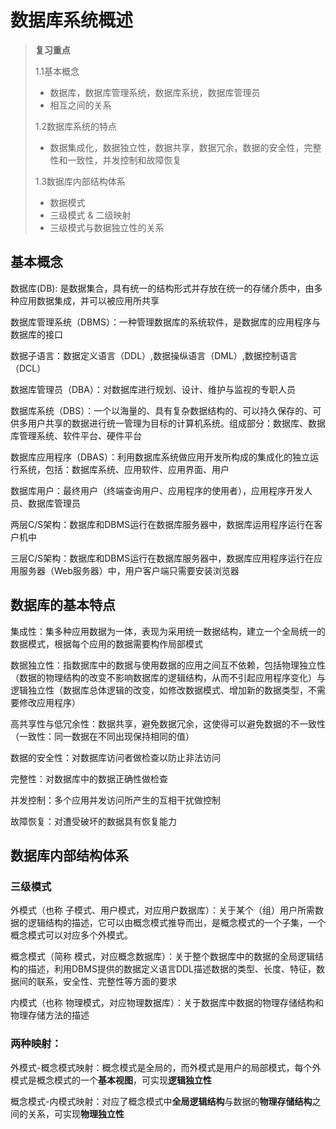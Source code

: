 # 数据库系统概述

> **复习重点**
>
> 1.1基本概念
>
> * 数据库，数据库管理系统，数据库系统，数据库管理员
> * 相互之间的关系
>
> 1.2数据库系统的特点
>
> * 数据集成化，数据独立性，数据共享，数据冗余，数据的安全性，完整性和一致性，并发控制和故障恢复
>
> 1.3数据库内部结构体系
>
> * 数据模式
> * 三级模式 & 二级映射
> * 三级模式与数据独立性的关系

## 基本概念

数据库\(DB\): 是数据集合，具有统一的结构形式并存放在统一的存储介质中，由多种应用数据集成，并可以被应用所共享

数据库管理系统（DBMS）：一种管理数据库的系统软件，是数据库的应用程序与数据库的接口

数据子语言：数据定义语言（DDL）,数据操纵语言（DML）,数据控制语言（DCL）

数据库管理员（DBA）：对数据库进行规划、设计、维护与监视的专职人员

数据库系统（DBS）：一个以海量的、具有复杂数据结构的、可以持久保存的、可供多用户共享的数据进行统一管理为目标的计算机系统。组成部分：数据库、数据库管理系统、软件平台、硬件平台

数据库应用程序（DBAS）：利用数据库系统做应用开发所构成的集成化的独立运行系统，包括：数据库系统、应用软件、应用界面、用户

数据库用户：最终用户（终端查询用户、应用程序的使用者），应用程序开发人员、数据库管理员

两层C/S架构：数据库和DBMS运行在数据库服务器中，数据库运用程序运行在客户机中

三层C/S架构：数据库和DBMS运行在数据库服务器中，数据库应用程序运行在应用服务器（Web服务器）中，用户客户端只需要安装浏览器

## 数据库的基本特点

集成性：集多种应用数据为一体，表现为采用统一数据结构，建立一个全局统一的数据模式，根据每个应用的数据需要构作局部模式

数据独立性：指数据库中的数据与使用数据的应用之间互不依赖，包括物理独立性（数据的物理结构的改变不影响数据库的逻辑结构，从而不引起应用程序变化）与逻辑独立性（数据库总体逻辑的改变，如修改数据模式、增加新的数据类型，不需要修改应用程序）

高共享性与低冗余性：数据共享，避免数据冗余，这使得可以避免数据的不一致性（一致性：同一数据在不同出现保持相同的值）

数据的安全性：对数据库访问者做检查以防止非法访问

完整性：对数据库中的数据正确性做检查

并发控制：多个应用并发访问所产生的互相干扰做控制

故障恢复：对遭受破坏的数据具有恢复能力

## 数据库内部结构体系

### 三级模式

外模式（也称 子模式、用户模式，对应用户数据库）：关于某个（组）用户所需数据的逻辑结构的描述，它可以由概念模式推导而出，是概念模式的一个子集，一个概念模式可以对应多个外模式。

概念模式（简称 模式，对应概念数据库）：关于整个数据库中的数据的全局逻辑结构的描述，利用DBMS提供的数据定义语言DDL描述数据的类型、长度、特征，数据间的联系，安全性、完整性等方面的要求

内模式（也称 物理模式，对应物理数据库）：关于数据库中数据的物理存储结构和物理存储方法的描述

### 两种映射：

外模式-概念模式映射：概念模式是全局的，而外模式是用户的局部模式，每个外模式是概念模式的一个**基本视图**，可实现**逻辑独立性**

概念模式-内模式映射：对应了概念模式中**全局逻辑结构**与数据的**物理存储结构**之间的关系，可实现**物理独立性**

